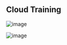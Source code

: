 ## Cloud Training

![image](https://user-images.githubusercontent.com/27693622/236635528-6813145c-189e-4d72-a754-f766a58a3213.png)


![image](https://user-images.githubusercontent.com/27693622/236635819-41df1f06-5d51-4833-8402-1881b5b2b44c.png)


